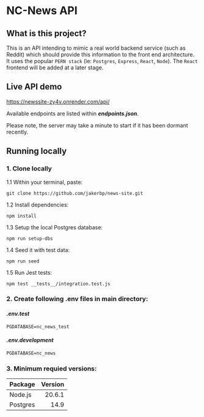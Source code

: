 # NC-News API
## What is this project?
This is an API intending to mimic a real world backend service (such as Reddit) which should provide this information to the front end architecture. It uses the popular `PERN stack` (ie: `Postgres`, `Express`, `React`, `Node`). The `React` frontend will be added at a later stage. 

## Live API demo
https://newssite-zy4v.onrender.com/api/

Available endpoints are listed within ***endpoints.json***.

Please note, the server may take a minute to start if it has been dormant recently.

## Running locally
### 1. Clone locally
1.1 Within your terminal, paste:
    
    git clone https://github.com/jakerbp/news-site.git

1.2 Install dependencies:

    npm install

1.3 Setup the local Postgres database:

    npm run setup-dbs

1.4 Seed it with test data:

    npm run seed

1.5 Run Jest tests:

    npm test __tests__/integration.test.js

### 2. Create following .env files in main directory:

#### *.env.test*
`PGDATABASE=nc_news_test`

#### *.env.development*
`PGDATABASE=nc_news`

### 3. Minimum requied versions:
|Package    |Version  |
|-----------|--------:|
|Node.js    |   20.6.1|
|Postgres   |     14.9|